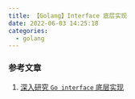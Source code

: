 ```yaml
---
title: 【Golang】Interface 底层实现
date: 2022-06-03 14:25:18
categories:
  - golang
---
```


### 参考文章

1. [深入研究 `Go interface` 底层实现](https://halfrost.com/go_interface/)
